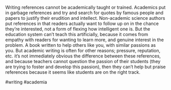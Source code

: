 Writing references cannot be academically taught or trained. Academics put in garbage references and try and search for quotes by famous people and papers to justify their erudition and intellect. Non-academic science authors put references in that readers actually want to follow up on in the chance they’re interested, not a form of flexing how intelligent one is. But the education system can’t teach this artificially, because it comes from empathy with readers for wanting to learn more, and genuine interest in the problem. A book written to help others like you, with similar passions as you. But academic writing is often for other reasons; pressure, reputation, etc. it’s not immediately obvious the difference between these references, and because teachers cannot question the passion of their students (they are trying to foster and develop this passion), then they can’t help but praise references because it seems like students are on the right track.

#writing #academia 
